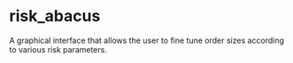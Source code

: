 # risk_abacus
A graphical interface that allows the user to fine tune order sizes according to various risk parameters. 
